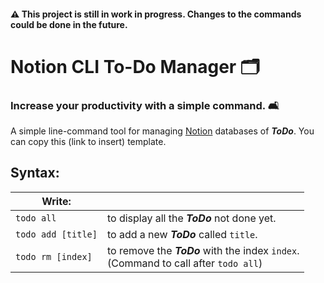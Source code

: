 
#### ⚠️ This project is still in work in progress. Changes to the commands could be done in the future.


# Notion CLI To-Do Manager 🗂
### Increase your productivity with a simple command. 🛋

A simple line-command tool for managing [Notion](http://notion.so) databases of ___ToDo___. You can copy this (link to insert) template.


## Syntax:

| Write:|    |
|---|---|
| `todo all` | to display all the ___ToDo___ not done yet. |
| `todo add [title]` | to add a new ___ToDo___ called `title`. |
| `todo rm [index]` | to remove the ___ToDo___ with the index `index`.  <br> (Command to call after `todo all`)


